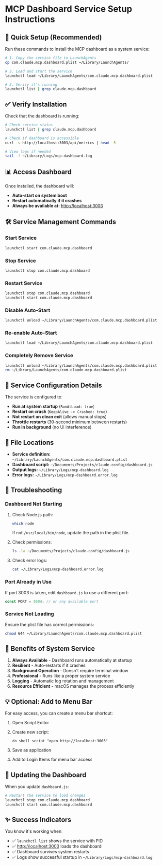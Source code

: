# MCP Dashboard Service Setup Instructions

## 🚀 Quick Setup (Recommended)

Run these commands to install the MCP dashboard as a system service:

```bash
# 1. Copy the service file to LaunchAgents
cp com.claude.mcp.dashboard.plist ~/Library/LaunchAgents/

# 2. Load and start the service
launchctl load ~/Library/LaunchAgents/com.claude.mcp.dashboard.plist

# 3. Verify it's running
launchctl list | grep claude.mcp.dashboard
```

## ✅ Verify Installation

Check that the dashboard is running:

```bash
# Check service status
launchctl list | grep claude.mcp.dashboard

# Check if dashboard is accessible
curl -s http://localhost:3003/api/metrics | head -5

# View logs if needed
tail -f ~/Library/Logs/mcp-dashboard.log
```

## 📊 Access Dashboard

Once installed, the dashboard will:

- **Auto-start on system boot**
- **Restart automatically if it crashes**
- **Always be available at:** <http://localhost:3003>

## 🛠️ Service Management Commands

### Start Service

```bash
launchctl start com.claude.mcp.dashboard
```

### Stop Service

```bash
launchctl stop com.claude.mcp.dashboard
```

### Restart Service

```bash
launchctl stop com.claude.mcp.dashboard
launchctl start com.claude.mcp.dashboard
```

### Disable Auto-Start

```bash
launchctl unload ~/Library/LaunchAgents/com.claude.mcp.dashboard.plist
```

### Re-enable Auto-Start

```bash
launchctl load ~/Library/LaunchAgents/com.claude.mcp.dashboard.plist
```

### Completely Remove Service

```bash
launchctl unload ~/Library/LaunchAgents/com.claude.mcp.dashboard.plist
rm ~/Library/LaunchAgents/com.claude.mcp.dashboard.plist
```

## 📝 Service Configuration Details

The service is configured to:

- **Run at system startup** (`RunAtLoad: true`)
- **Restart on crash** (`KeepAlive -> Crashed: true`)
- **Not restart on clean exit** (allows manual stops)
- **Throttle restarts** (30-second minimum between restarts)
- **Run in background** (no UI interference)

## 📂 File Locations

- **Service definition:** `~/Library/LaunchAgents/com.claude.mcp.dashboard.plist`
- **Dashboard script:** `~/Documents/Projects/claude-config/dashboard.js`
- **Output logs:** `~/Library/Logs/mcp-dashboard.log`
- **Error logs:** `~/Library/Logs/mcp-dashboard.error.log`

## 🔧 Troubleshooting

### Dashboard Not Starting

1. Check Node.js path:

   ```bash
   which node
   ```

   If not `/usr/local/bin/node`, update the path in the plist file.

2. Check permissions:

   ```bash
   ls -la ~/Documents/Projects/claude-config/dashboard.js
   ```

3. Check error logs:

   ```bash
   cat ~/Library/Logs/mcp-dashboard.error.log
   ```

### Port Already in Use

If port 3003 is taken, edit `dashboard.js` to use a different port:

```javascript
const PORT = 3004; // or any available port
```

### Service Not Loading

Ensure the plist file has correct permissions:

```bash
chmod 644 ~/Library/LaunchAgents/com.claude.mcp.dashboard.plist
```

## 🎯 Benefits of System Service

1. **Always Available** - Dashboard runs automatically at startup
2. **Resilient** - Auto-restarts if it crashes
3. **Background Operation** - Doesn't require terminal window
4. **Professional** - Runs like a proper system service
5. **Logging** - Automatic log rotation and management
6. **Resource Efficient** - macOS manages the process efficiently

## 💡 Optional: Add to Menu Bar

For easy access, you can create a menu bar shortcut:

1. Open Script Editor
2. Create new script:

   ```text
   do shell script "open http://localhost:3003"
   ```

3. Save as application
4. Add to Login Items for menu bar access

## 🔄 Updating the Dashboard

When you update `dashboard.js`:

```bash
# Restart the service to load changes
launchctl stop com.claude.mcp.dashboard
launchctl start com.claude.mcp.dashboard
```

## ✨ Success Indicators

You know it's working when:

- ✅ `launchctl list` shows the service with PID
- ✅ <http://localhost:3003> loads the dashboard
- ✅ Dashboard survives system restarts
- ✅ Logs show successful startup in `~/Library/Logs/mcp-dashboard.log`
